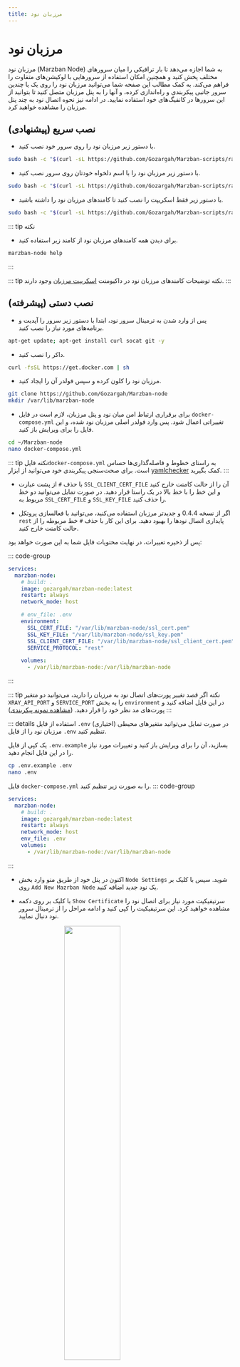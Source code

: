 ```yaml
---
title: مرزبان نود
---
```



# مرزبان نود

مرزبان نود (Marzban Node) به شما اجازه می‌دهد تا بار ترافیکی را میان سرورهای مختلف پخش کنید و همچنین امکان استفاده از سرورهایی با لوکیشن‌های متفاوت را فراهم می‌کند. به کمک مطالب این صفحه شما می‌توانید مرزبان نود را روی یک یا چندین سرور جانبی پیکربندی و راه‌اندازی کرده، و آنها را به پنل مرزبان متصل کنید تا بتوانید از این سرورها در کانفیگ‌های خود استفاده نمایید.
در ادامه نیز نحوه اتصال نود به چند پنل مرزبان را مشاهده خواهید کرد.

## نصب سریع (پیشنهادی)

- با دستور زیر مرزبان نود را روی سرور خود نصب کنید.
```bash
sudo bash -c "$(curl -sL https://github.com/Gozargah/Marzban-scripts/raw/master/marzban-node.sh)" @ install
```
- با دستور زیر مرزبان نود را با اسم دلخواه خودتان روی سرور نصب کنید.
```bash
sudo bash -c "$(curl -sL https://github.com/Gozargah/Marzban-scripts/raw/master/marzban-node.sh)" @ install --name marzban-node2
```
- با دستور زیر فقط اسکریپت را نصب کنید تا کامندهای مرزبان نود را داشته باشید.
```bash
sudo bash -c "$(curl -sL https://github.com/Gozargah/Marzban-scripts/raw/master/marzban-node.sh)" @ install-script
```
::: tip نکته
- برای دیدن همه کامندهای مرزبان نود از کامند زیر استفاده کنید.
```bash
marzban-node help
```
:::

::: tip نکته
توضیحات کامندهای مرزبان نود در داکیومنت [اسکریپت مرزبان](https://gozargah.github.io/marzban/fa/docs/marzban-script) وجود دارند.
:::

## نصب دستی (پیشرفته)

- پس از وارد شدن به ترمینال سرور نود، ابتدا با دستور زیر سرور را آپدیت و برنامه‌های مورد نیاز را نصب کنید.
```bash
apt-get update; apt-get install curl socat git -y
```

- داکر را نصب کنید.
```bash
curl -fsSL https://get.docker.com | sh
```

- مرزبان نود را کلون کرده و سپس فولدر آن را ایجاد کنید.
```bash
git clone https://github.com/Gozargah/Marzban-node
mkdir /var/lib/marzban-node 
```

- برای برقراری ارتباط امن میان نود و پنل مرزبان، لازم است در فایل `docker-compose.yml` تغییراتی اعمال شود. پس وارد فولدر اصلی مرزبان نود شده، و این فایل را برای ویرایش باز کنید.
```bash
cd ~/Marzban-node
nano docker-compose.yml
```
::: tip نکته 
فایل`docker-compose.yml` به راستای خطوط و فاصله‌گذاری‌ها حساس است. برای صحت‌سنجی پیکربندی خود می‌توانید از ابزار [yamlchecker](https://yamlchecker.com) کمک بگیرید.
:::

- با حذف `#` از پشت عبارت `SSL_CLIENT_CERT_FILE` آن را از حالت کامنت خارج کنید و این خط را با خط بالا در یک راستا قرار دهید. در صورت تمایل می‌توانید دو خط مربوط به `SSL_CERT_FILE` و `SSL_KEY_FILE` را حذف کنید. 

- اگر از نسخه‌ 0.4.4 و جدیدتر مرزبان استفاده می‌کنید، می‌توانید با فعالسازی پروتکل `rest` پایداری اتصال نودها را بهبود دهید. برای این کار با حذف `#` خط مربوطه را از حالت کامنت خارج کنید.

پس از ذخیره تغییرات، در نهایت محتویات فایل شما به این صورت خواهد بود:

::: code-group
```yml [docker-compose.yml]
services:
  marzban-node:
    # build: .
    image: gozargah/marzban-node:latest
    restart: always
    network_mode: host

    # env_file: .env
    environment:
      SSL_CERT_FILE: "/var/lib/marzban-node/ssl_cert.pem"
      SSL_KEY_FILE: "/var/lib/marzban-node/ssl_key.pem"
      SSL_CLIENT_CERT_FILE: "/var/lib/marzban-node/ssl_client_cert.pem"
      SERVICE_PROTOCOL: "rest"

    volumes:
      - /var/lib/marzban-node:/var/lib/marzban-node
```
:::

::: tip نکته
اگر قصد تغییر پورت‌های اتصال نود به مرزبان را دارید، می‌توانید دو متغیر  `XRAY_API_PORT` و `SERVICE_PORT` را به بخش `environment` در این فایل اضافه کنید و پورت‌های مد نظر خود را قرار دهید.
([مشاهده نمونه پیکربندی](marzban-node.md#حالت-اول-با-استفاده-از-host-network))
:::

::: details استفاده از فایل `.env` (اختیاری)
در صورت تمایل می‌توانید متغیرهای محیطی مرزبان نود را از فایل `.env` تنظیم کنید.

یک کپی از فایل `.env.example` بسازید، آن را برای ویرایش باز کنید و تغییرات مورد نیاز را در این فایل انجام دهید.
```bash
cp .env.example .env
nano .env
```

فایل `docker-compose.yml` را به صورت زیر تنظیم کنید.
::: code-group
```yml [docker-compose.yml]
services:
  marzban-node:
    # build: .
    image: gozargah/marzban-node:latest
    restart: always
    network_mode: host
    env_file: .env
    volumes:
      - /var/lib/marzban-node:/var/lib/marzban-node
```
:::

- اکنون در پنل خود از طریق منو وارد بخش `Node Settings` شوید.
سپس با کلیک بر روی `Add New Mazrban Node` یک نود جدید اضافه کنید.

- با کلیک بر روی دکمه `Show Certificate` سرتیفیکیت مورد نیاز برای اتصال نود را مشاهده خواهید کرد. این سرتیفیکیت را کپی کنید و ادامه مراحل را از ترمینال سرور نود دنبال نمایید.

<img src="https://github.com/user-attachments/assets/397daac8-3cd7-4980-834c-44063b37296f"
     style="display:block;float:none;margin-left:auto;margin-right:auto;width:50%">
<br>

- با دستور زیر فایل سرتیفیکیت را ایجاد کرده و محتوای کپی شده را را درون آن قرار دهید.
```bash
nano /var/lib/marzban-node/ssl_client_cert.pem
```
 
- سپس مرزبان نود را اجرا کنید.
```bash
docker compose up -d
```


-  به پنل مرزبان بازگردید و بخش‌های مختلف را به صورت زیر تکمیل کنید:

1. در قسمت `Name` یک نام دلخواه برای نود انتخاب کنید.
2. در قسمت `Address` آی‌پی سرور نود را قرار دهید.
3. پورت‌های پیشفرض اتصال نود شامل `Port` و `API Port` را بدون تغییر باقی بگذارید. مقدار پیشفرض به ترتیب `62050` و `62051` است.
4. در قسمت `Usage Ratio` می‌توانید ضریب مصرف نود را تغییر دهید. مقدار پیشفرض `1` است.
5. در صورتی که می‌خواهید آی‌پی سرور نود برای همه اینباندها به عنوان یک هاست اضافه شود، تیک `Add this node as a new host for every inbound` را فعال کنید.

::: tip نکته
شما می‌توانید این تیک را غیرفعال کرده و از سرور نود تنها برای اینباندهای مورد نیاز در بخش `Host Settings` استفاده کنید.
:::

- در نهایت با کلیک بر روی `Add Node` نود را اضافه کنید. حالا مرزبان نود آماده استفاده است. شما می‌توانید با مدیریت هاست‌های خود در بخش `Host Settings` سرور نود را برای اینباندهای مورد نظر به کار بگیرید.

::: warning توجه
در صورتی که در سرور نود فایروال فعال کرده‌اید، لازم است پورت‌های اتصال نود به پنل و همچنین پورت‌های اینباندها را در فایروال سرور نود باز کنید.
:::

## اتصال مرزبان نود به چند پنل

در صورتی که نیاز دارید یک سرور نود را به چند پنل مرزبان متصل کنید، لازم است در فایل `docker-compose.yml` به ازای هر پنل، یک سرویس نود اضافه نمایید. این کار به دو حالت قابل انجام است.

::: tip نکته
شما می‌توانید در هر دو حالت پیکربندی، پورت‌های استفاده شده در نمونه فایل‌های `docker-compose.yml` را مطابق نیاز خود تغییر دهید. همچنین می‌توانید در این فایل به تعداد مورد نیاز، سرویس نود اضافه کنید.
:::

### حالت اول: با استفاده از Host Network

در این حالت شما در اینباندهای خود امکان استفاده از تمامی پورت‌های در دسترس را دارید. توجه داشته باشید که در این حالت تمامی پورت‌های استفاده شده در Xray-Core پنل‌ها، در سرور نود Listen خواهند شد. این بدین معناست که در صورت وجود پورت تکراری در هسته‌ی Xray پنل‌ها، امکان اختلال در اتصال نود و یا کانفیگ‌ها وجود دارد. برای مواجه نشدن با این مشکل می‌توانید در صورت لزوم کانفیگ‌های خود را [تک‌پورت](https://gozargah.github.io/marzban/examples/all-on-one-port#یک-پورت-برای-همه) کنید، و یا از حالت دوم اقدام نمایید.

 - از نمونه زیر برای اضافه کردن دو سرویس نود به فایل `docker-compose.yml` استفاده کنید. 

::: details نمونه پیکربندی فایل `docker-compose.yml`
::: code-group
```yml{11,28} [docker-compose.yml]
services:
  marzban-node-1:
    # build: .
    image: gozargah/marzban-node:latest
    restart: always
    network_mode: host

    environment:
      SERVICE_PORT: 2000
      XRAY_API_PORT: 2001
      SSL_CLIENT_CERT_FILE: "/var/lib/marzban-node/ssl_client_cert_1.pem"
      SERVICE_PROTOCOL: "rest"

    volumes:
      - /var/lib/marzban-node:/var/lib/marzban-node
      - /var/lib/marzban:/var/lib/marzban


  marzban-node-2:
    # build: .
    image: gozargah/marzban-node:latest
    restart: always
    network_mode: host

    environment:
      SERVICE_PORT: 3000
      XRAY_API_PORT: 3001
      SSL_CLIENT_CERT_FILE: "/var/lib/marzban-node/ssl_client_cert_2.pem"
      SERVICE_PROTOCOL: "rest"

    volumes:
      - /var/lib/marzban-node:/var/lib/marzban-node
      - /var/lib/marzban:/var/lib/marzban
```
:::

- سپس سرتیفیکیت مورد نیاز را از پنل‌ها دریافت نموده و هر کدام را در مسیری که در نمونه مشخص شده است قرار دهید.
- مرزبان نود را اجرا کنید.
```bash
docker compose up -d
```

- پورت‌های اتصال نود به پنل‌ها و پورت‌های قابل استفاده در اینباندها به شرح زیر خواهد بود:

| متغیر          | پنل اول | پنل دوم |
|----------------:|---------:|-------:|
| `Port`           | 2000    |   3000  |
| `API Port`      | 2001    |   3001  |
| `Inbound Ports` | دلخواه  |  دلخواه |

<br>

### حالت دوم: با استفاده از Port Mapping

در این حالت، فقط پورت‌های معین شده قابل استفاده هستند و از وجود پورت‌های تکراری در سرور نود جلوگیری خواهد شد. توجه داشته باشید که شما باید پورت‌های مورد استفاده در اینباندهای خود را در فایل `docker-compose.yml` مانند نمونه قرار دهید.

 - از نمونه زیر برای اضافه کردن دو سرویس نود به فایل `docker-compose.yml` استفاده کنید. 


::: details نمونه پیکربندی فایل `docker-compose.yml`
::: code-group
```yml{7,26} [docker-compose.yml]
services:
  marzban-node-1:
    image: gozargah/marzban-node:latest
    restart: always

    environment:
      SSL_CLIENT_CERT_FILE: "/var/lib/marzban-node/ssl_client_cert_1.pem"
      SERVICE_PROTOCOL: "rest"

    volumes:
      - /var/lib/marzban-node:/var/lib/marzban-node
      - /var/lib/marzban:/var/lib/marzban

    ports:
      - 2000:62050
      - 2001:62051
      - 2053:2053
      - 2054:2054


  marzban-node-2:
    image: gozargah/marzban-node:latest
    restart: always

    environment:
      SSL_CLIENT_CERT_FILE: "/var/lib/marzban-node/ssl_client_cert_2.pem"
      SERVICE_PROTOCOL: "rest"

    volumes:
      - /var/lib/marzban-node:/var/lib/marzban-node
      - /var/lib/marzban:/var/lib/marzban

    ports:
      - 3000:62050
      - 3001:62051
      - 2096:2096
      - 2097:2097
```
:::      

- پس از دریافت سرتیفیکیت‌های مورد نیاز از پنل‌ها و قرار دادن آنها در مسیرهای مشخص شده، مرزبان نود را اجرا کنید.

- پورت‌های اتصال نود به پنل‌ها و پورت‌های قابل استفاده در اینباندها به شرح زیر خواهد بود:


| متغیر          | پنل اول   |  پنل دوم  |
|----------------:|-----------:|---------:|
| `Port`           | 2000      |    3000   |
| `API Port`       | 2001      |    3001   |
| `Inbound Ports` | 2053 <br> 2054 | 2096 <br> 2097 |

::: tip نکته 
اگر در سرور نود قصد استفاده از وارپ دارید و فایل `docker-compose.yml` را با حالت `Port Mapping` پیکربندی کرده‌اید، می‌بایست وارپ را [با هسته `Xray`](https://gozargah.github.io/marzban/examples/warp#قدم-سوم-فعالسازی-warp-روی-مرزبان) فعال کنید. در صورت استفاده از هسته `Wireguard` وارپ در سرور نود کار نخواهد کرد.
:::

## آپدیت مرزبان نود

برای آپدیت مرزبان نود، دستورات زیر را به ترتیب اجرا کنید.

```bash
cd ~/Marzban-node
docker compose pull
docker compose down --remove-orphans; docker compose up -d
```


## نکات تکمیلی

::: tip نکته اول
در صورت اعمال تغییر در فایل `docker-compose.yml` با دستور زیر مرزبان نود را ری‌استارت کنید.
```bash
cd ~/Marzban-node
docker compose down --remove-orphans; docker compose up -d
```

برای مشاهده لاگ‌های مرزبان نود از دستور زیر استفاده کنید.
```bash
cd ~/Marzban-node
docker compose logs -f
```
:::

::: tip نکته دوم
برای تغییر نسخه `Xray-core` مرزبان نود، به آموزش [تغییر ورژن Xray-core](/examples/change-xray-version.md) رجوع کنید.
:::

::: tip نکته سوم
 برای مدیریت بهتر بر دسترسی کاربران به نودهای مختلف، می‌توانید برای هر نود یک اینباند مجزا با `Tag` و `Port` متفاوت در `Core Settings` اضافه کنید و اینباند مد نظر را برای کاربر فعال یا غیرفعال کنید.
:::

::: tip نکته چهارم
چنان‌چه قصد استفاده از کانفیگ‌های TLSدار را دارید، می‌بایست برای دامنه خود در سرور نود سرتیفیکیت گرفته، سپس آن را به سرور اصلی منتقل کنید و مسیر فایل‌های سرتیفیکیت را در اینباند وارد نمایید. همچنین به جای چند سرتیفیکیت برای چند سابدامین، می‌توانید یک سرتیفیکیت `Wildcard` برای دامنه اصلی خود بگیرید تا برای همه سابدامین‌ها مورد استفاده قرار گیرد.
:::



## پیکربندی  


لیست متغیرهای محیطی مرزبان نود را در این قسمت مشاهده می‌کنید. شما می‌توانید تمام این متغیرها در فایل `docker-compose.yml` و یا `.env` مربوط به مرزبان نود مقداردهی کنید.

::: details Environment Variables
### SERVICE_PORT
- مقدار پیش‌فرض: `62050`

پورت سرویس مرزبان نود

### XRAY_API_PORT 
- مقدار پیش‌فرض: `62051`

پورت Xray Api

### XRAY_EXECUTABLE_PATH 
- مقدار پیش‌فرض: `/usr/local/bin/xray`

آدرس فایل اجرایی xray

### XRAY_ASSETS_PATH 
- مقدار پیش‌فرض: `/usr/local/share/xray`

آدرس پوشه فایل های asset برای xray (فایل های `geoip.dat` و `geosite.dat`)

### SSL_CERT_FILE 
- مقدار پیش‌فرض: `/var/lib/marzban-node/ssl_cert.pem`

آدرس فایل certificate گواهی SSL

### SSL_KEY_FILE
- مقدار پیش‌فرض: `/var/lib/marzban-node/ssl_key.pem`

آدرس فایل key گواهی SSL

### SSL_CLIENT_CERT_FILE 

آدرس فایل certificate کاربر 

### DEBUG  
- مقدار پیش‌فرض: `False`

فعالسازی حالت توسعه (development)

### SERVICE_PROTOCOL  
- مقدار پیش‌فرض: `rpyc`

پروتکل سرویس مرزبان نود

:::
